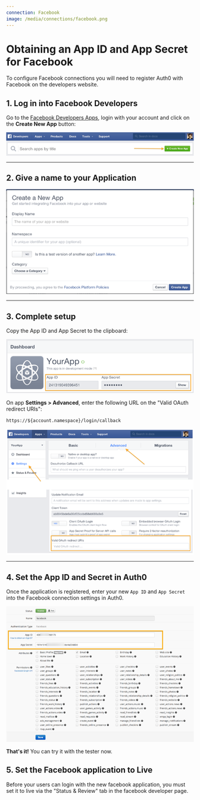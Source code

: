 ```yaml
---
connection: Facebook
image: /media/connections/facebook.png
---
```


# Obtaining an App ID and App Secret for Facebook

To configure Facebook connections you will need to register Auth0 with Facebook on the developers website.

## 1. Log in into Facebook Developers
Go to the [Facebook Developers Apps](https://developers.facebook.com/apps), login with your account and click on the __Create New App__ button:

![](/media/articles/connections/social/facebook/facebook-1.png)

---

## 2. Give a name to your Application

![](/media/articles/connections/social/facebook/facebook-2.png)

---

## 3. Complete setup

Copy the App ID and App Secret to the clipboard:

![](/media/articles/connections/social/facebook/facebook-3.png)

On app **Settings > Advanced**, enter the following URL on the "Valid OAuth redirect URIs":

    https://${account.namespace}/login/callback

![](/media/articles/connections/social/facebook/facebook-3b.png)

---

## 4. Set the App ID and Secret in Auth0

Once the application is registered, enter your new `App ID` and `App Secret` into the Facebook connection settings in Auth0.

![](/media/articles/connections/social/facebook/facebook-4.png)

**That's it!** You can try it with the tester now.

## 5. Set the Facebook application to Live

Before your users can login with the new facebook application, you must set it to live via the "Status & Review" tab in the facebook developer page.

